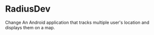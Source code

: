 RadiusDev
=========

Change
An Android application that tracks multiple user's location and displays them on a map.
